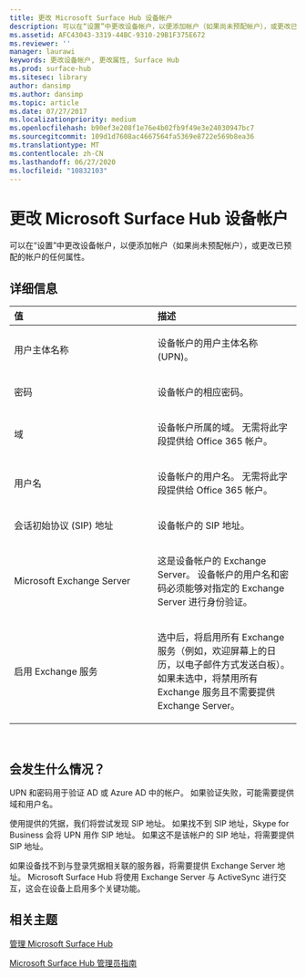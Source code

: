 ```yaml
---
title: 更改 Microsoft Surface Hub 设备帐户
description: 可以在“设置”中更改设备帐户，以便添加帐户（如果尚未预配帐户），或更改已预配的帐户的任何属性。
ms.assetid: AFC43043-3319-44BC-9310-29B1F375E672
ms.reviewer: ''
manager: laurawi
keywords: 更改设备帐户, 更改属性, Surface Hub
ms.prod: surface-hub
ms.sitesec: library
author: dansimp
ms.author: dansimp
ms.topic: article
ms.date: 07/27/2017
ms.localizationpriority: medium
ms.openlocfilehash: b90ef3e208f1e76e4b02fb9f49e3e24030947bc7
ms.sourcegitcommit: 109d1d7608ac4667564fa5369e8722e569b8ea36
ms.translationtype: MT
ms.contentlocale: zh-CN
ms.lasthandoff: 06/27/2020
ms.locfileid: "10832103"
---
```

# 更改 Microsoft Surface Hub 设备帐户


可以在“设置”中更改设备帐户，以便添加帐户（如果尚未预配帐户），或更改已预配的帐户的任何属性。

## 详细信息


<table>
<colgroup>
<col width="50%" />
<col width="50%" />
</colgroup>
<thead>
<tr class="header">
<th align="left">值</th>
<th align="left">描述</th>
</tr>
</thead>
<tbody>
<tr class="odd">
<td align="left"><p>用户主体名称</p></td>
<td align="left"><p>设备帐户的用户主体名称 (UPN)。</p></td>
</tr>
<tr class="even">
<td align="left"><p>密码</p></td>
<td align="left"><p>设备帐户的相应密码。</p></td>
</tr>
<tr class="odd">
<td align="left"><p>域</p></td>
<td align="left"><p>设备帐户所属的域。 无需将此字段提供给 Office 365 帐户。</p></td>
</tr>
<tr class="even">
<td align="left"><p>用户名</p></td>
<td align="left"><p>设备帐户的用户名。 无需将此字段提供给 Office 365 帐户。</p></td>
</tr>
<tr class="odd">
<td align="left"><p>会话初始协议 (SIP) 地址</p></td>
<td align="left"><p>设备帐户的 SIP 地址。</p></td>
</tr>
<tr class="even">
<td align="left"><p>Microsoft Exchange Server</p></td>
<td align="left"><p>这是设备帐户的 Exchange Server。 设备帐户的用户名和密码必须能够对指定的 Exchange Server 进行身份验证。</p></td>
</tr>
<tr class="odd">
<td align="left"><p>启用 Exchange 服务</p></td>
<td align="left"><p>选中后，将启用所有 Exchange 服务（例如，欢迎屏幕上的日历，以电子邮件方式发送白板）。 如果未选中，将禁用所有 Exchange 服务且不需要提供 Exchange Server。</p></td>
</tr>
</tbody>
</table>

 

## 会发生什么情况？


UPN 和密码用于验证 AD 或 Azure AD 中的帐户。 如果验证失败，可能需要提供域和用户名。

使用提供的凭据，我们将尝试发现 SIP 地址。 如果找不到 SIP 地址，Skype for Business 会将 UPN 用作 SIP 地址。 如果这不是该帐户的 SIP 地址，将需要提供 SIP 地址。

如果设备找不到与登录凭据相关联的服务器，将需要提供 Exchange Server 地址。 Microsoft Surface Hub 将使用 Exchange Server 与 ActiveSync 进行交互，这会在设备上启用多个关键功能。

## 相关主题


[管理 Microsoft Surface Hub](manage-surface-hub.md)

[Microsoft Surface Hub 管理员指南](surface-hub-administrators-guide.md)

 

 





